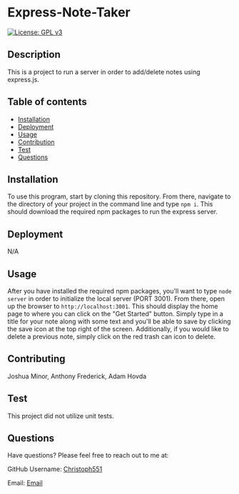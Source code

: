 # Express-Note-Taker

  [![License: GPL v3](https://img.shields.io/badge/License/GPLv3-blue.svg)](https://www.gnu.org/licenses/gpl-3.0)

## Description

This is a project to run a server in order to add/delete notes using express.js. 

## Table of contents

- [Installation](#Insallation)
- [Deployment](#Deployment)
- [Usage](#Usage)
- [Contribution](#Contributing)
- [Test](#Test)
- [Questions](#Questions)

## Installation

To use this program, start by cloning this repository. From there, navigate to the directory of your project in the command line and type `npm i`. This should download the required npm packages to run the express server.

## Deployment

N/A

## Usage

After you have installed the required npm packages, you'll want to type `node server` in order to initialize the local server (PORT 3001). From there, open up the browser to `http://localhost:3001`. This should display the home page to where you can click on the "Get Started" button. Simply type in a title for your note along with some text and you'll be able to save by clicking the save icon at the top right of the screen. Additionally, if you would like to delete a previous note, simply click on the red trash can icon to delete.

## Contributing

Joshua Minor, Anthony Frederick, Adam Hovda

## Test

This project did not utilize unit tests.

## Questions

Have questions? Please feel free to reach out to me at:

GitHub Username: [Christoph551](https://github.com/Christoph551)

Email: [Email](mailto:christophersimmonds551@gmail.com)